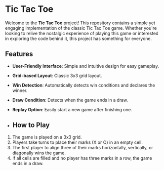 # Tic Tac Toe

Welcome to the **Tic Tac Toe** project! This repository contains a simple yet engaging implementation of the classic Tic Tac Toe game. Whether you're looking to relive the nostalgic experience of playing this game or interested in exploring the code behind it, this project has something for everyone.

## Features
- **User-Friendly Interface**: Simple and intuitive design for easy gameplay.
- **Grid-based Layout**: Classic 3x3 grid layout.
- **Win Detection**: Automatically detects win conditions and declares the winner.
- **Draw Condition**: Detects when the game ends in a draw.
- **Replay Option**: Easily start a new game after finishing one.

- ## How to Play
1. The game is played on a 3x3 grid.
2. Players take turns to place their marks (X or O) in an empty cell.
3. The first player to align three of their marks horizontally, vertically, or diagonally wins the game.
4. If all cells are filled and no player has three marks in a row, the game ends in a draw.
